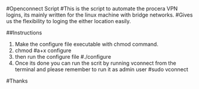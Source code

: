 #Openconnect Script
#This is the script to automate the procera VPN logins, its mainly written for the linux machine with bridge networks.
#Gives us the flexibility to loging the either location easily.

##Instructions
 1. Make the configure file executable with chmod command.
 2. chmod #a+x configure
 3. then run the configure file #./configure
 4. Once its done you can run the scrit by running vconnect from the terminal and please remember to run it as admin user #sudo vconnect


#Thanks

